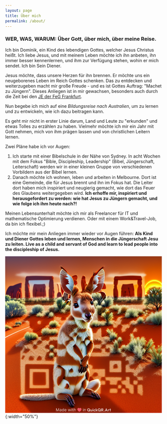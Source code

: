 ```yaml
---
layout: page
title: Über mich
permalink: /about/
---
```


### WER, WAS, WARUM: Über Gott, über mich, über meine Reise.
Ich bin Dominik, ein Kind des lebendigen Gottes, welcher Jesus Christus heißt. Ich liebe Jesus, und mit meinem Leben möchte ich ihn anbeten, ihn immer besser kennenlernen, und ihm zur Verfügung stehen, wohin er mich sendet. Ich bin Sein Diener.

Jesus möchte, dass unsere Herzen für ihn brennen. Er möchte uns ein neugeborenes Leben im Reich Gottes schenken. Das zu entdecken und weiterzugeben macht mir große Freude - und es ist Gottes Auftrag: "Machet zu Jüngern". Dieses Anliegen ist in mir gewachsen, besonders auch durch die Zeit bei den [JE der FeG Frankfurt](https://fegfrankfurt.de/angebote/junge-erwachsene/). 

Nun begebe ich mich auf eine _Bildungsreise nach Australien_, um zu lernen und zu entwickeln, wie ich dazu beitragen kann.

Es geht mir nicht in erster Linie darum, Land und Leute zu "erkunden" und etwas Tolles zu erzählen zu haben. Vielmehr möchte ich mir ein Jahr mit Gott nehmen, mich von ihm prägen lassen und von christlichen Leitern lernen.

Zwei Pläne habe ich vor Augen:
1) Ich starte mit einer Bibelschule in der Nähe von Sydney. In acht Wochen mit dem Fokus "Bible, Discipleship, Leadership" (Bibel, Jüngerschaft, Leiterschaft) werden wir in einer kleinen Gruppe von verschiedenen Vorbildern aus der Bibel lernen.
2) Danach möchte ich wohnen, leben und arbeiten in Melbourne. Dort ist eine Gemeinde, die für Jesus brennt und ihn im Fokus hat. Die Leiter dort haben mich inspiriert und neugierig gemacht, wie dort das Feuer des Glaubens weitergegeben wird.
**Ich erhoffe mir, inspiriert und herausgefordert zu werden: wie hat Jesus zu Jüngern gemacht, und wie folge ich ihm heute nach?!**

Meinen Lebensunterhalt möchte ich mir als Freelancer für IT und mathematische Optimierung verdienen. Oder mit einem Work&Travel-Job, da bin ich flexibel.;)

Ich möchte mir mein Anliegen immer wieder vor Augen führen:
**Als Kind und Diener Gottes leben und lernen, Menschen in die Jüngerschaft Jesu zu leiten. 
Live as a child and servant of God and learn to lead people into the discipleship of Jesus.**

![QR code baby kangoroo](/assets/images/global/dominikaustralia-20240611103119.png){:width="50%"}
